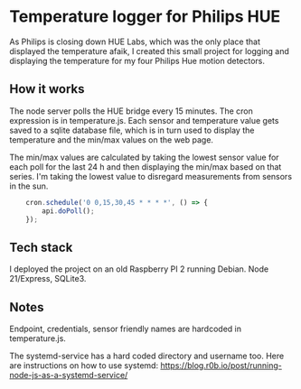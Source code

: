 # Temperature logger for Philips HUE
As Philips is closing down HUE Labs, which was the only place that displayed the temperature afaik,
I created this small project for logging and displaying the temperature for my four Philips Hue motion detectors.

## How it works
The node server polls the HUE bridge every 15 minutes. The cron expression is in temperature.js.
Each sensor and temperature value gets saved to a sqlite database file, which is in turn used to display the 
temperature and the min/max values on the web page.

The min/max values are calculated by taking the lowest sensor value for each poll for the last 24 h and then
displaying the min/max based on that series. I'm taking the lowest value to disregard measurements
from sensors in the sun.


```javascript
    cron.schedule('0 0,15,30,45 * * * *', () => {
        api.doPoll();
    });
```

## Tech stack
I deployed the project on an old Raspberry PI 2 running Debian. Node 21/Express, SQLite3.

## Notes
Endpoint, credentials, sensor friendly names are hardcoded in temperature.js.

The systemd-service has a hard coded directory and username too.
Here are instructions on how to use systemd: https://blog.r0b.io/post/running-node-js-as-a-systemd-service/



